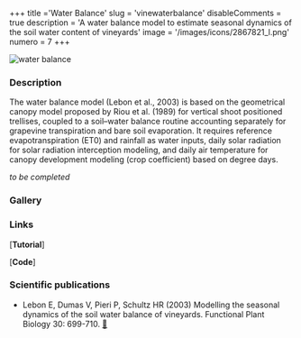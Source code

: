 +++
title ='Water Balance'
slug = 'vinewaterbalance'
disableComments = true
description = 'A water balance model to estimate seasonal dynamics of the soil water content of vineyards'
image = '/images/icons/2867821_l.png'
numero = 7
+++



![water balance](/images/waterbalance/1Y2P0IJ32E4K0WATER_BALANCE_AL_2.jpg)


### Description
The water balance model (Lebon et al., 2003) is based on the geometrical canopy model proposed by Riou et al. (1989) for vertical shoot positioned trellises, coupled to a soil–water balance routine accounting separately for grapevine transpiration and bare soil evaporation. It requires reference evapotranspiration (ET0) and rainfall as water inputs, daily solar radiation for solar radiation interception modeling, and daily air temperature for canopy development modeling (crop coefficient) based on degree days.

*to be completed*

### Gallery

### Links

[**Tutorial**]


[**Code**]



### Scientific publications

- Lebon E, Dumas V, Pieri P, Schultz HR (2003) Modelling the seasonal dynamics of the soil water balance of vineyards. Functional Plant Biology 30: 699-710.  [:page_facing_up:](https://doi.org/10.1071/fp02222)
